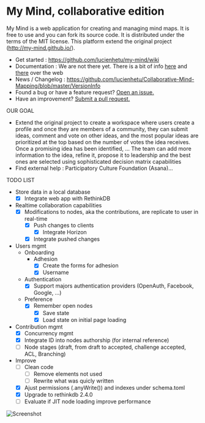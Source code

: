 My Mind, collaborative edition
===============================

My Mind is a web application for creating and managing mind maps. It is free to use and you can fork its source code. It is distributed under the terms of the MIT license. This platform extend the original project (http://my-mind.github.io/).


* Get started : https://github.com/lucienhetu/my-mind/wiki
* Documentation : We are not there yet. There is a bit of info [here](http://web.archive.org/web/20170926222132/http://horizon.io/docs/) and [there](https://www.pluralsight.com/guides/building-a-real-time-application-with-react-react-router-horizon-io-and-oauth) over the web
* News / Changelog : https://github.com/lucienhetu/Collaborative-Mind-Mapping/blob/master/VersionInfo
* Found a bug or have a feature request? [Open an issue.](https://github.com/lucienhetu/my-mind/issues)
* Have an improvement? [Submit a pull request.](https://github.com/lucienhetu/my-mind/pulls)

OUR GOAL
* Extend the original project to create a workspace where users create a profile and once they are members of a community, they can submit ideas, comment and vote on other ideas, and the most popular ideas are prioritized at the top based on the number of votes the idea receives. Once a promising idea has been identified, ... The team can add more information to the idea, refine it, propose it to leadership and the best ones are selected using sophisticated decision matrix capabilities
* Find external help : Participatory Culture Foundation (Asana)...
 
TODO LIST
* Store data in a local database
  - [X] Integrate web app with RethinkDB
* Realtime collaboration capabilities
  - [x] Modifications to nodes, aka the contributions, are replicate to user in real-time
    - [X] Push changes to clients
      - [x] Integrate Horizon 
    - [x] Integrate pushed changes
* Users mgmt
  - Onboarding
    - Adhesion  
      - [x] Create the forms for adhesion
      - [x] Username
  - Authentication
    - [x] Support majors authentication providers (OpenAuth, Facebook, Google, ...)
  - Preference
    - [x] Remember open nodes
      - [x] Save state
      - [x] Load state on initial page loading
* Contribution mgmt
  - [x] Concurrency mgmt
  - [x] Integrate ID into nodes authorship (for internal reference)
  - [ ] Node stages (draft, from draft to accepted, challenge accepted, ACL, Branching)
* Improve
  - [ ] Clean code
    - [ ] Remove elements not used
    - [ ] Rewrite what was quicly written
  - [x] Ajust permissions (.anyWrite()) and indexes under schema.toml
  - [x] Upgrade to rethinkdb 2.4.0
  - [ ] Evaluate if JIT node loading improve performance
  
![Screenshot](screenshot.png)
